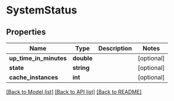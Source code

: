 # SystemStatus

## Properties
Name | Type | Description | Notes
------------ | ------------- | ------------- | -------------
**up_time_in_minutes** | **double** |  | [optional] 
**state** | **string** |  | [optional] 
**cache_instances** | **int** |  | [optional] 

[[Back to Model list]](../README.md#documentation-for-models) [[Back to API list]](../README.md#documentation-for-api-endpoints) [[Back to README]](../README.md)


